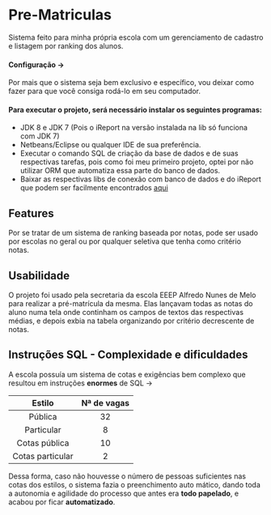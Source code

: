 # Pre-Matriculas
Sistema feito para minha própria escola com um gerenciamento de cadastro e listagem por ranking dos alunos.

#### Configuração -> 
Por mais que o sistema seja bem exclusivo e específico, vou deixar como fazer para que você consiga rodá-lo em seu computador. 

#### Para executar o projeto, será necessário instalar os seguintes programas:
- JDK 8 e JDK 7 (Pois o iReport na versão instalada na lib só funciona com JDK 7)
- Netbeans/Eclipse ou qualquer IDE de sua preferência.
- Executar o comando SQL de criação da base de dados e de suas respectivas tarefas, pois como foi meu primeiro projeto, optei por não 
utilizar ORM que automatiza essa parte do banco de dados.
- Baixar as respectivas libs de conexão com banco de dados e do iReport que podem ser facilmente encontrados [aqui](https://mvnrepository.com)

## Features 
Por se tratar de um sistema de ranking baseada por notas, pode ser usado por escolas no geral ou por qualquer seletiva que tenha como
critério notas.

## Usabilidade 
O projeto foi usado pela secretaria da escola EEEP Alfredo Nunes de Melo para realizar a pré-matrícula da mesma. Elas lançavam todas as 
notas do aluno numa tela onde continham os campos de textos das respectivas médias, e depois exbia na tabela organizando por critério 
decrescente de notas.

## Instruções SQL - Complexidade e dificuldades
A escola possuía um sistema de cotas e exigências bem complexo que resultou em instruções **enormes** de SQL -> 

|      Estilo      | Nª de vagas | 
|:----------------:|:-----------:|  
|      Pública     |      32     |
|    Particular    |      8      |
|   Cotas pública  |      10     |
| Cotas particular |      2      |

 Dessa forma, caso não houvesse o número de pessoas suficientes nas cotas dos  estilos, o sistema fazia o preenchimento auto
mático, dando toda a autonomia e agilidade do processo que antes era **todo papelado**, e acabou por ficar **automatizado**.

